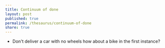 ```yaml
---
title: Continuum of done
layout: post
published: true
permalink: /thesaurus/continuum-of-done
share: true
---
```

 - Don't deliver a car with no wheels how about a bike in the first instance?